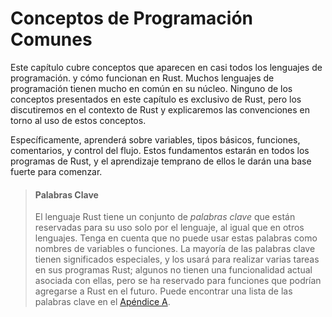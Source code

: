 # Conceptos de Programación Comunes

Este capítulo cubre conceptos que aparecen en casi todos los lenguajes de programación.
y cómo funcionan en Rust. Muchos lenguajes de programación tienen mucho en común en
su núcleo. Ninguno de los conceptos presentados en este capítulo es exclusivo de Rust,
pero los discutiremos en el contexto de Rust y explicaremos las convenciones
en torno al uso de estos conceptos.

Específicamente, aprenderá sobre variables, tipos básicos, funciones, comentarios,
y control del flujo. Estos fundamentos estarán en todos los programas de Rust, y el aprendizaje
temprano de ellos le darán una base fuerte para comenzar.

> #### Palabras Clave
>
> El lenguaje Rust tiene un conjunto de *palabras clave* que están reservadas para su uso
> solo por el lenguaje, al igual que en otros lenguajes. Tenga en cuenta que no puede
> usar estas palabras como nombres de variables o funciones. La mayoría de las palabras clave tienen
> significados especiales, y los usará para realizar varias tareas en sus programas
> Rust; algunos no tienen una funcionalidad actual asociada con ellas, pero
> se ha reservado para funciones que podrían agregarse a Rust en el futuro.
> Puede encontrar una lista de las palabras clave en el [Apéndice A][appendix_a].

[appendix_a]: appendix-01-keywords.md
